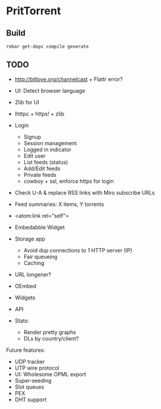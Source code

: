 PritTorrent
===========

Build
-----

```
rebar get-deps compile generate
```


TODO
----

* http://bitlove.org/channelcast + Flattr error?
* UI: Detect browser language
* Zlib for UI
* lhttpc + https! + zlib

* Login

  - Signup
  - Session management
  - Logged in indicator
  - Edit user
  - List feeds (status)
  - Add/Edit feeds
  - Private feeds
  - cowboy + ssl, enforce https for login

* Check U-A & replace RSS links with Miro subscribe URLs

* Feed summaries: X items, Y torrents
* <atom:link rel="self">

* Embedabble Widget

* Storage app
  - Avoid dup connections to 1 HTTP server (IP)
  - Fair queueing
  - Caching
* URL longener?
* OEmbed
* Widgets
* API

* Stats:
  - Render pretty graphs
  - DLs by country/client?

Future features:

* UDP tracker
* UTP wire protocol
* UI: Wholesome OPML export
* Super-seeding
* Slot queues
* PEX
* DHT support
